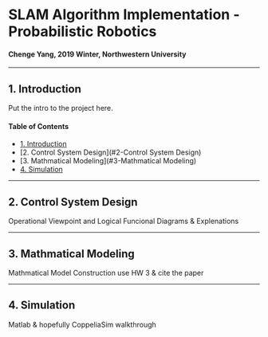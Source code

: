 # SLAM Algorithm Implementation - Probabilistic Robotics
#### Chenge Yang, 2019 Winter, Northwestern University
-----------------------------------------------------------------------------------------
## 1. Introduction

Put the intro to the project here.

#### Table of Contents
- [1. Introduction](#1-Introduction)
- [2. Control System Design](#2-Control System Design)
- [3. Mathmatical Modeling](#3-Mathmatical Modeling)
- [4. Simulation](#4-Simulation)
-----------------------------------------------------------------------------------------
## 2. Control System Design

Operational Viewpoint and Logical Funcional Diagrams & Explenations

-----------------------------------------------------------------------------------------
## 3. Mathmatical Modeling

Mathmatical Model Construction
  use HW 3 & cite the paper

-----------------------------------------------------------------------------------------
## 4. Simulation

Matlab & hopefully CoppeliaSim walkthrough
